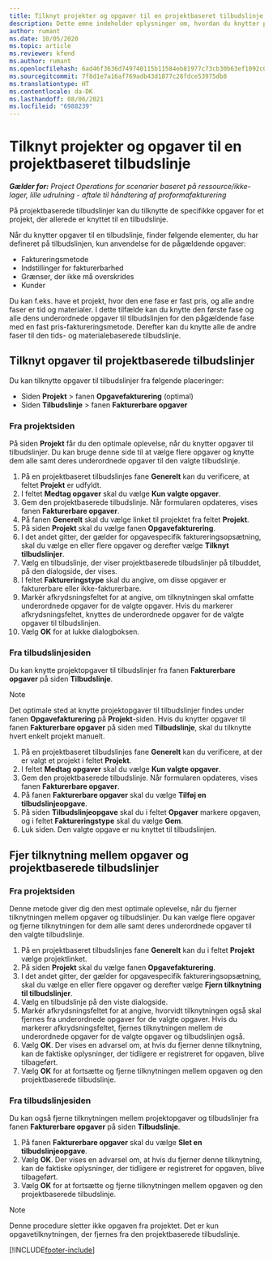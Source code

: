 ```yaml
---
title: Tilknyt projekter og opgaver til en projektbaseret tilbudslinje
description: Dette emne indeholder oplysninger om, hvordan du knytter projekter og opgaver til en projektbaseret opgavelinje.
author: rumant
ms.date: 10/05/2020
ms.topic: article
ms.reviewer: kfend
ms.author: rumant
ms.openlocfilehash: 6ad46f3636d749740115b11584eb81977c73cb30b63ef1092c0c2aac97cbc647
ms.sourcegitcommit: 7f8d1e7a16af769adb43d1877c28fdce53975db8
ms.translationtype: HT
ms.contentlocale: da-DK
ms.lasthandoff: 08/06/2021
ms.locfileid: "6988239"
---
```

# <a name="map-projects-and-tasks-to-a-project-based-quote-line"></a>Tilknyt projekter og opgaver til en projektbaseret tilbudslinje

_**Gælder for:** Project Operations for scenarier baseret på ressource/ikke-lager, lille udrulning - aftale til håndtering af proformafakturering_

På projektbaserede tilbudslinjer kan du tilknytte de specifikke opgaver for et projekt, der allerede er knyttet til en tilbudslinje.

Når du knytter opgaver til en tilbudslinje, finder følgende elementer, du har defineret på tilbudslinjen, kun anvendelse for de pågældende opgaver:

- Faktureringsmetode
- Indstillinger for fakturerbarhed
- Grænser, der ikke må overskrides
- Kunder

Du kan f.eks. have et projekt, hvor den ene fase er fast pris, og alle andre faser er tid og materialer. I dette tilfælde kan du knytte den første fase og alle dens underordnede opgaver til tilbudslinjen for den pågældende fase med en fast pris-faktureringsmetode. Derefter kan du knytte alle de andre faser til den tids- og materialebaserede tilbudslinje.

## <a name="associate-tasks-to-project-based-quote-lines"></a>Tilknyt opgaver til projektbaserede tilbudslinjer

Du kan tilknytte opgaver til tilbudslinjer fra følgende placeringer:

- Siden **Projekt** > fanen **Opgavefakturering** (optimal)
- Siden **Tilbudslinje** > fanen **Fakturerbare opgaver** 

### <a name="from-the-project-page"></a>Fra projektsiden

På siden **Projekt** får du den optimale oplevelse, når du knytter opgaver til tilbudslinjer. Du kan bruge denne side til at vælge flere opgaver og knytte dem alle samt deres underordnede opgaver til den valgte tilbudslinje.

1. På en projektbaseret tilbudslinjes fane **Generelt** kan du verificere, at feltet **Projekt** er udfyldt.
2. I feltet **Medtag opgaver** skal du vælge **Kun valgte opgaver**.
3. Gem den projektbaserede tilbudslinje. Når formularen opdateres, vises fanen **Fakturerbare opgaver**.
4. På fanen **Generelt** skal du vælge linket til projektet fra feltet **Projekt**.
5. På siden **Projekt** skal du vælge fanen **Opgavefakturering**.
6. I det andet gitter, der gælder for opgavespecifik faktureringsopsætning, skal du vælge en eller flere opgaver og derefter vælge **Tilknyt tilbudslinjer**.
7. Vælg en tilbudslinje, der viser projektbaserede tilbudslinjer på tilbuddet, på den dialogside, der vises.
8. I feltet **Faktureringstype** skal du angive, om disse opgaver er fakturerbare eller ikke-fakturerbare.
9. Markér afkrydsningsfeltet for at angive, om tilknytningen skal omfatte underordnede opgaver for de valgte opgaver. Hvis du markerer afkrydsningsfeltet, knyttes de underordnede opgaver for de valgte opgaver til tilbudslinjen.
10. Vælg **OK** for at lukke dialogboksen.

### <a name="from-the-quote-line-page"></a>Fra tilbudslinjesiden

Du kan knytte projektopgaver til tilbudslinjer fra fanen **Fakturerbare opgaver** på siden **Tilbudslinje**.

>[!NOTE]
>Det optimale sted at knytte projektopgaver til tilbudslinjer findes under fanen **Opgavefakturering** på **Projekt**-siden. Hvis du knytter opgaver til fanen **Fakturerbare opgaver** på siden med **Tilbudslinje**, skal du tilknytte hvert enkelt projekt manuelt.

1. På en projektbaseret tilbudslinjes fane **Generelt** kan du verificere, at der er valgt et projekt i feltet **Projekt**.
2. I feltet **Medtag opgaver** skal du vælge **Kun valgte opgaver**.
3. Gem den projektbaserede tilbudslinje. Når formularen opdateres, vises fanen **Fakturerbare opgaver**.
4. På fanen **Fakturerbare opgaver** skal du vælge **Tilføj en tilbudslinjeopgave**.
5. På siden **Tilbudslinjeopgave** skal du i feltet **Opgaver** markere opgaven, og i feltet **Faktureringstype** skal du vælge **Gem**. 
6. Luk siden. Den valgte opgave er nu knyttet til tilbudslinjen.

## <a name="disassociate-tasks-from-projectbased-quote-lines"></a>Fjer tilknytning mellem opgaver og projektbaserede tilbudslinjer

### <a name="from-the-project-page"></a>Fra projektsiden

Denne metode giver dig den mest optimale oplevelse, når du fjerner tilknytningen mellem opgaver og tilbudslinjer. Du kan vælge flere opgaver og fjerne tilknytningen for dem alle samt deres underordnede opgaver til den valgte tilbudslinje.

1. På en projektbaseret tilbudslinjes fane **Generelt** kan du i feltet **Projekt** vælge projektlinket.
2. På siden **Projekt** skal du vælge fanen **Opgavefakturering**.
3. I det andet gitter, der gælder for opgavespecifik faktureringsopsætning, skal du vælge en eller flere opgaver og derefter vælge **Fjern tilknytning til tilbudslinjer**.
4. Vælg en tilbudslinje på den viste dialogside.
5. Markér afkrydsningsfeltet for at angive, hvorvidt tilknytningen også skal fjernes fra underordnede opgaver for de valgte opgaver. Hvis du markerer afkrydsningsfeltet, fjernes tilknytningen mellem de underordnede opgaver for de valgte opgaver og tilbudslinjen også.
6. Vælg **OK**. Der vises en advarsel om, at hvis du fjerner denne tilknytning, kan de faktiske oplysninger, der tidligere er registreret for opgaven, blive tilbageført. 
7. Vælg **OK** for at fortsætte og fjerne tilknytningen mellem opgaven og den projektbaserede tilbudslinje.

### <a name="from-the-quote-line-page"></a>Fra tilbudslinjesiden

Du kan også fjerne tilknytningen mellem projektopgaver og tilbudslinjer fra fanen **Fakturerbare opgaver** på siden **Tilbudslinje**.

1. På fanen **Fakturerbare opgaver** skal du vælge **Slet en tilbudslinjeopgave**.
2. Vælg **OK**. Der vises en advarsel om, at hvis du fjerner denne tilknytning, kan de faktiske oplysninger, der tidligere er registreret for opgaven, blive tilbageført. 
3. Vælg **OK** for at fortsætte og fjerne tilknytningen mellem opgaven og den projektbaserede tilbudslinje.

>[!NOTE]
> Denne procedure sletter ikke opgaven fra projektet. Det er kun opgavetilknytningen, der fjernes fra den projektbaserede tilbudslinje.


[!INCLUDE[footer-include](../../includes/footer-banner.md)]